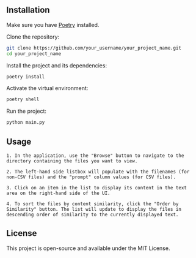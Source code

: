 ## Installation

Make sure you have [Poetry](https://python-poetry.org/docs/#installation) installed.

Clone the repository:

```bash
git clone https://github.com/your_username/your_project_name.git
cd your_project_name
```

Install the project and its dependencies:
```bash
poetry install
```

Activate the virtual environment:
```bash
poetry shell
```

Run the project:
```bash
python main.py
```

## Usage
    1. In the application, use the "Browse" button to navigate to the directory containing the files you want to view.

    2. The left-hand side listbox will populate with the filenames (for non-CSV files) and the "prompt" column values (for CSV files).

    3. Click on an item in the list to display its content in the text area on the right-hand side of the UI.

    4. To sort the files by content similarity, click the "Order by Similarity" button. The list will update to display the files in descending order of similarity to the currently displayed text.

## License

This project is open-source and available under the MIT License.